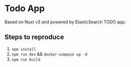 # Todo App

Based on Nuxt v3 and powered by ElasticSearch TODO app. 

## Steps to reproduce
1. `npm install`
2. `npm run dev` && `docker-compose up -d`
3. `npm run build`
